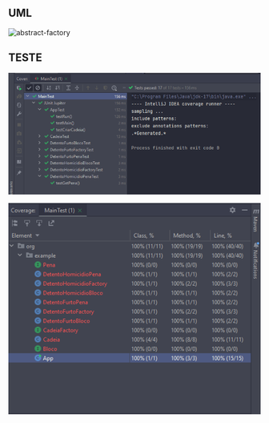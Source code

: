 <h2>UML</h2>

![abstract-factory](https://github.com/MauricioReiis/aula-pp/assets/95887637/bc7b5f55-4098-462e-9d2a-a2c00b26664e)

<h2>TESTE</h2>

![img.png](test.png)

![img_1.png](teste_02.png)
